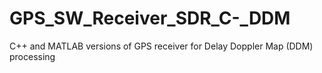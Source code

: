 # GPS_SW_Receiver_SDR_C-_DDM
C++ and MATLAB versions of GPS receiver for Delay Doppler Map (DDM) processing
